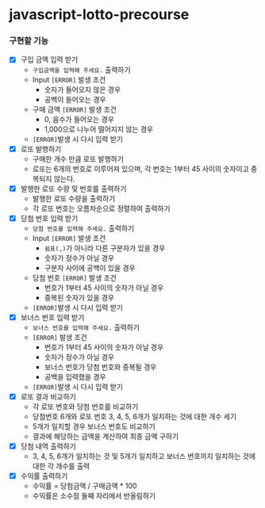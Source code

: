 # javascript-lotto-precourse

### 구현할 기능

- [x] 구입 금액 입력 받기
    - `구입금액을 입력해 주세요.` 출력하기
    - Input `[ERROR]` 발생 조건
        - 숫자가 들어오지 않은 경우
        - 공백이 들어오는 경우
    - 구매 금액 `[ERROR]` 발생 조건
        - 0, 음수가 들어오는 경우
        - 1,000으로 나누어 떨어지지 않는 경우
    - `[ERROR]`발생 시 다시 입력 받기
- [x] 로또 발행하기
    - 구매한 개수 만큼 로또 발행하기
    - 로또는 6개의 번호로 이루어져 있으며, 각 번호는 1부터 45 사이의 숫자이고 중복되지 않는다.
- [x] 발행한 로또 수량 및 번호를 출력하기
    - 발행한 로또 수량을 출력하기
    - 각 로또 번호는 오름차순으로 정렬하여 출력하기
- [x] 당첨 번호 입력 받기
    - `당첨 번호를 입력해 주세요.` 출력하기
    - Input `[ERROR]` 발생 조건
        - `쉼표(,)`가 아니라 다른 구분자가 있을 경우
        - 숫자가 정수가 아닐 경우  
        - 구분자 사이에 공백이 있을 경우
    - 당첨 번호 `[ERROR]` 발생 조건
        - 번호가 1부터 45 사이의 숫자가 아닐 경우 
        - 중복된 숫자가 있을 경우
    - `[ERROR]`발생 시 다시 입력 받기
- [x] 보너스 번호 입력 받기
    - `보너스 번호를 입력해 주세요.` 출력하기
    - `[ERROR]` 발생 조건
        - 번호가 1부터 45 사이의 숫자가 아닐 경우
        - 숫자가 정수가 아닐 경우
        - 보너스 번호가 당첨 번호와 중복될 경우
        - 공백을 입력했을 경우
    - `[ERROR]`발생 시 다시 입력 받기
- [x] 로또 결과 비교하기
    - 각 로또 번호와 당첨 번호를 비교하기
    - 당첨번호 6개와 로또 번호 3, 4, 5, 6개가 일치하는 것에 대한 개수 세기
    - 5개가 일치할 경우 보너스 번호도 비교하기
    - 결과에 해당하는 금액을 계산하여 최종 금액 구하기
- [x] 당첨 내역 출력하기
    - 3, 4, 5, 6개가 일치하는 것 및 5개가 일치하고 보너스 번호까지 일치하는 것에 대한 각 개수를 출력
- [x] 수익률 출력하기
    - 수익률 = 당첨금액 / 구매금액 * 100
    - 수익률은 소수점 둘째 자리에서 반올림하기